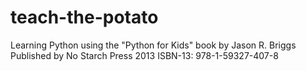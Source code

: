 # teach-the-potato
Learning Python using the "Python for Kids" book by Jason R. Briggs
Published by No Starch Press 2013
ISBN-13: 978-1-59327-407-8
